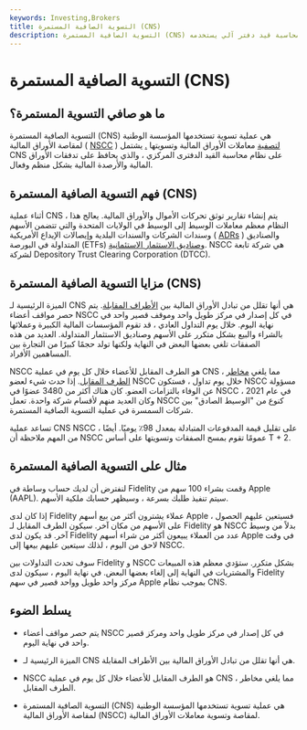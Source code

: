```yaml
---
keywords: Investing,Brokers
title: التسوية الصافية المستمرة (CNS)
description: التسوية الصافية المستمرة (CNS) هو نظام محاسبة قيد دفتر آلي يستخدمه NSCC لمقاصة وتسوية معاملات الأوراق المالية.
---
```


# التسوية الصافية المستمرة (CNS)
## ما هو صافي التسوية المستمرة؟

التسوية الصافية المستمرة (CNS) هي عملية تسوية تستخدمها المؤسسة الوطنية لمقاصة الأوراق المالية ( [NSCC](/nscc) ) [لتصفية](/clearing) معاملات الأوراق المالية وتسويتها [.](/clearing) يشتمل CNS على نظام محاسبة القيد الدفترى المركزي ، والذي يحافظ على تدفقات الأوراق المالية والأرصدة المالية بشكل منظم وفعال.

## فهم التسوية الصافية المستمرة (CNS)

أثناء عملية CNS ، يتم إنشاء تقارير توثق تحركات الأموال والأوراق المالية. يعالج هذا النظام معظم معاملات الوسيط إلى الوسيط في الولايات المتحدة والتي تتضمن الأسهم وسندات الشركات والسندات البلدية وإيصالات الإيداع الأمريكية ( [ADRs](/adr) ) والصناديق المتداولة في البورصة (ETFs) [وصناديق الاستثمار الاستئمانية](/uit). NSCC هي شركة تابعة لشركة Depository Trust Clearing Corporation (DTCC).

## مزايا التسوية الصافية المستمرة (CNS)

الميزة الرئيسية لـ CNS هي أنها تقلل من تبادل الأوراق المالية بين [الأطراف المقابلة](/counterparty). يتم حصر مواقف أعضاء NSCC في كل إصدار في مركز طويل واحد وموقف قصير واحد في نهاية اليوم. خلال يوم التداول العادي ، قد تقوم المؤسسات المالية الكبيرة وعملائها بالشراء والبيع بشكل متكرر على الأسهم وصناديق الاستثمار المتداولة. العديد من هذه الصفقات تلغي بعضها البعض في النهاية ولكنها تولد حجمًا كبيرًا من التجارة بين المساهمين الأفراد.

NSCC هو الطرف المقابل للأعضاء خلال كل يوم في عملية CNS ، مما يلغي [مخاطر الطرف المقابل](/counterpartyrisk). إذا حدث شيء لعضو NSCC خلال يوم تداول ، فستكون NSCC مسؤولة عن الوفاء بالتزامات العضو. كان هناك أكثر من 3480 عضوًا في NSCC في عام 2021 ، وكان العديد منهم لأقسام شركة واحدة. تعمل NSCC كنوع من "الوسيط الصادق" بين شركات السمسرة في عملية التسوية الصافية المستمرة.

تساعد عملية CNS NSCC على تقليل قيمة المدفوعات المتبادلة بمعدل 98٪ يوميًا. أيضًا ، من المهم ملاحظة أن NSCC عمومًا تقوم بمسح الصفقات وتسويتها على أساس T + 2.

## مثال على التسوية الصافية المستمرة

لنفترض أن لديك حساب وساطة في Fidelity وقمت بشراء 100 سهم من Apple (AAPL). سيتم تنفيذ طلبك بسرعة ، وسيظهر حسابك ملكية الأسهم.

إذا كان لدى Fidelity عملاء يشترون أكثر من بيع أسهم Apple ، فسيتعين عليهم الحصول على الأسهم من مكان آخر. سيكون الطرف المقابل لـ Fidelity هو NSCC بدلاً من وسيط آخر. قد يكون لدى Fidelity عدد من العملاء يبيعون أكثر من شراء أسهم Apple في وقت لاحق من اليوم ، لذلك سيتعين عليهم بيعها إلى NSCC.

سوف تحدث التداولات بين Fidelity و NSCC بشكل متكرر. ستؤدي معظم هذه المبيعات والمشتريات في النهاية إلى إلغاء بعضها البعض. في نهاية اليوم ، سيكون لدى Fidelity مركز واحد طويل وواحد قصير في سهم Apple بموجب نظام CNS.

## يسلط الضوء

- يتم حصر مواقف أعضاء NSCC في كل إصدار في مركز طويل واحد ومركز قصير واحد في نهاية اليوم.

- الميزة الرئيسية لـ CNS هي أنها تقلل من تبادل الأوراق المالية بين الأطراف المقابلة.

- NSCC هو الطرف المقابل للأعضاء خلال كل يوم في عملية CNS ، مما يلغي مخاطر الطرف المقابل.

- التسوية الصافية المستمرة (CNS) هي عملية تسوية تستخدمها المؤسسة الوطنية لمقاصة الأوراق المالية (NSCC) لمقاصة وتسوية معاملات الأوراق المالية.

